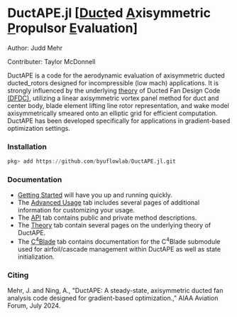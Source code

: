 # DuctAPE.jl [[Duct](#)ed [A](#)xisymmetric [P](#)ropulsor [E](#)valuation]

Author: Judd Mehr

Contributer: Taylor McDonnell

DuctAPE is a code for the aerodynamic evaluation of axisymmetric ducted ducted_rotors designed for incompressible (low mach) applications.
It is strongly influenced by the underlying [theory](https://web.mit.edu/drela/Public/web/dfdc/DFDCtheory12-31.pdf) of Ducted Fan Design Code [(DFDC)](https://web.mit.edu/drela/Public/web/dfdc/), utilizing a linear axisymmetric vortex panel method for duct and center body, blade element lifting line rotor representation, and wake model axisymmetrically smeared onto an elliptic grid for efficient computation.
DuctAPE has been developed specifically for applications in gradient-based optimization settings.


### Installation

```julia
pkg> add https://github.com/byuflowlab/DuctAPE.jl.git
```

### Documentation

- [Getting Started](@ref) will have you up and running quickly.
- The [Advanced Usage](@ref "Advanced Option Selection") tab includes several pages of additional information for customizing your usage.
- The [API](@ref "Public API") tab contains public and private method descriptions.
- The [Theory](@ref) tab contain several pages on the underlying theory of DuctAPE.
- The [C$^4$Blade](@ref "C$^\textrm{4}$Blade [[C](#)ascade [C](#)ompatible [CCBlade](https://flow.byu.edu/CCBlade.jl/stable/)]") tab contains documentation for the C$^4$Blade submodule used for airfoil/cascade management within DuctAPE as well as state initialization.

### Citing

Mehr, J. and Ning, A., "DuctAPE: A steady-state, axisymmetric ducted fan analysis code designed for gradient-based optimization.," AIAA Aviation Forum, July 2024.

